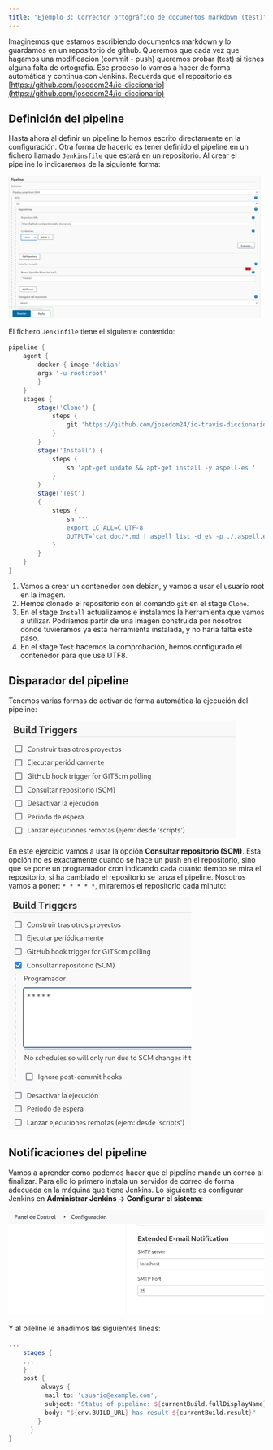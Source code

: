 ```yaml
---
title: "Ejemplo 3: Corrector ortográfico de documentos markdown (test)"
---
```


Imaginemos que estamos escribiendo documentos markdown y lo guardamos en un repositorio de github. Queremos que cada vez que hagamos una modificación (commit - push) queremos probar (test) si tienes alguna falta de ortografía. Ese proceso lo vamos a hacer de forma automática y continua con Jenkins. Recuerda que el repositorio es [https://github.com/josedom24/ic-diccionario](https://github.com/josedom24/ic-diccionario)

## Definición del pipeline

Hasta ahora al definir un pipeline lo hemos escrito directamente en la configuración. Otra forma de hacerlo es tener definido el pipeline en un fichero llamado `Jenkinsfile` que estará en un repositorio. Al crear el pipeline lo indicaremos de la siguiente forma:

![pipe](img/pipe6.png)

El fichero `Jenkinfile` tiene el siguiente contenido:

```groovy
pipeline {
    agent {
        docker { image 'debian'
        args '-u root:root'
        }
    }
    stages {
        stage('Clone') {
            steps {
                git 'https://github.com/josedom24/ic-travis-diccionario.git'
            }
        }
        stage('Install') {
            steps {
                sh 'apt-get update && apt-get install -y aspell-es ' 
            }
        }
        stage('Test')
        {
            steps {
                sh '''
                export LC_ALL=C.UTF-8
                OUTPUT=`cat doc/*.md | aspell list -d es -p ./.aspell.es.pws`; if [ -n "$OUTPUT" ]; then echo $OUTPUT; exit 1; fi'''
            }
        }
    }
}
```

1. Vamos a crear un contenedor con debian, y vamos a usar el usuario root en la imagen.
2. Hemos clonado el repositorio con el comando `git` en el stage `Clone`.
3. En el stage `Install` actualizamos e instalamos la herramienta que vamos a utilizar. Podríamos partir de una imagen construida por nosotros donde tuviéramos ya esta herramienta instalada, y no haría falta este paso.
4. En el stage `Test` hacemos la comprobación, hemos configurado el contenedor para que use UTF8.

## Disparador del pipeline

Tenemos varias formas de activar de forma automática la ejecución del pipeline:

![pipe](img/pipe7.png)

En este ejercicio vamos a usar la opción **Consultar repositorio (SCM)**. Esta opción no es exactamente cuando se hace un push en el repositorio, sino que se pone un programador cron indicando cada cuanto tiempo se mira el repositorio, si ha cambiado el repositorio se lanza el pipeline. Nosotros vamos a poner: `* * * * *`, miraremos el repositorio cada minuto:

![pipe](img/pipe8.png)

## Notificaciones del pipeline

Vamos a aprender como podemos hacer que el pipeline mande un correo al finalizar. Para ello lo primero instala un servidor de correo de forma adecuada en la máquina que tiene Jenkins. Lo siguiente es configurar Jenkins en **Administrar Jenkins -> Configurar el sistema**: 

![pipe](img/pipe9.png)

Y al pileline le añadimos las siguientes líneas:

```groovy
...
    stages {
    ...
    }
    post {
         always {
          mail to: 'usuario@example.com',
          subject: "Status of pipeline: ${currentBuild.fullDisplayName}",
          body: "${env.BUILD_URL} has result ${currentBuild.result}"
        }
      }
}
```